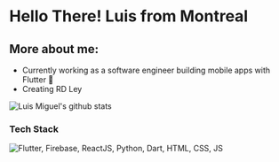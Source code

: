 # Hello There! Luis from Montreal


## More about me:

- Currently working as a software engineer building mobile apps with Flutter 📲
- Creating RD Ley  

![Luis Miguel's github stats](https://github-readme-stats.vercel.app/api/?username=luismi74&show_icons=true&title_color=5ac0a5&icon_color=79ff97&text_color=edf2f7&bg_color=151515)


### Tech Stack
<img src="https://skillicons.dev/icons?i=js,html,css,dart,flutter,python,firebase,react" title="Flutter, Firebase, Appwrite, NestJs, ReactJS, Laravel, Dart, HTML, CSS, JS" alt="Flutter, Firebase, ReactJS, Python, Dart, HTML, CSS, JS" /> <br /><br />
